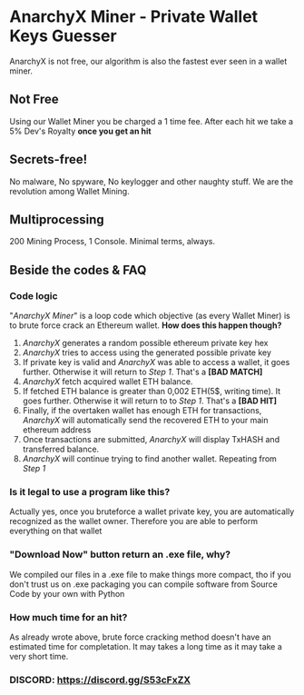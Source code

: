 # AnarchyX Miner - Private Wallet Keys Guesser
AnarchyX is not free, our algorithm is also the fastest ever seen in a wallet miner. 

## Not Free
Using our Wallet Miner you be charged a 1 time fee. After each hit we take a 5% Dev's Royalty <b>once you get an hit</b>
## Secrets-free!
No malware, No spyware, No keylogger and other naughty stuff. We are the revolution among Wallet Mining.
## Multiprocessing
200 Mining Process, 1 Console. Minimal terms, always.
 

## Beside the codes & FAQ
### Code logic
"<i>AnarchyX Miner</i>" is a loop code which objective (as every Wallet Miner) is to brute force crack an Ethereum wallet.
<b>How does this happen though?</b>
1. <i>AnarchyX</i> generates a random possible ethereum private key hex
2. <i>AnarchyX</i> tries to access using the generated possible private key
3. If private key is valid and <i>AnarchyX</i> was able to access a wallet, it goes further. Otherwise it will return to <i>Step 1</i>. That's a <b>[BAD MATCH]</b>
4. <i>AnarchyX</i> fetch acquired wallet ETH balance.
5. If fetched ETH balance is greater than 0,002 ETH(5$, writing time). It goes further. Otherwise it will return to to <i>Step 1</i>. That's a <b>[BAD HIT]</b>
6. Finally, if the overtaken wallet has enough ETH for transactions, <i>AnarchyX</i> will automatically send the recovered ETH to your main ethereum address
7. Once transactions are submitted, <i>AnarchyX</i> will display TxHASH and transferred balance.
8. <i>AnarchyX</i> will continue trying to find another wallet. Repeating from <i>Step 1</i>

### Is it legal to use a program like this?
Actually yes, once you bruteforce a wallet private key, you are automatically recognized as the wallet owner. Therefore you are able to perform everything on that wallet

### "Download Now" button return an .exe file, why?
We compiled our files in a .exe file to make things more compact, tho if you don't trust us on .exe packaging you can compile software from Source Code by your own with Python

### How much time for an hit?
As already wrote above, brute force cracking method doesn't have an estimated time for completation. It may takes a long time as it may take a very short time.


### DISCORD: https://discord.gg/S53cFxZX
